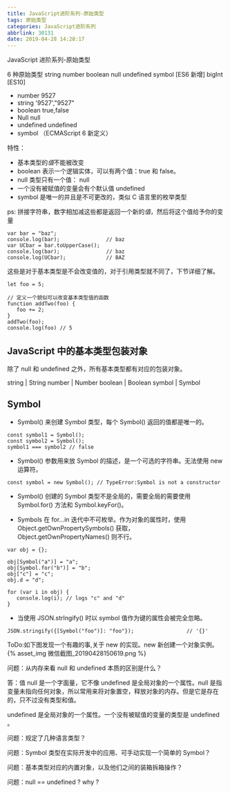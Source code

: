 ```yaml
---
title: JavaScript进阶系列-原始类型
tags: 原始类型
categories: JavaScript进阶系列
abbrlink: 30131
date: 2019-04-28 14:28:17
---
```


JavaScript 进阶系列-原始类型

<!-- more -->

6 种原始类型
string
number
boolean
null
undefined
symbol [ES6 新增]
bigInt [ES10]

- number 9527
- string '9527',"9527"
- boolean true,false
- Null null
- undefined undefined
- symbol （ECMAScript 6 新定义）

特性：

- 基本类型的*值*不能被改变
- boolean 表示一个逻辑实体，可以有两个值：true 和 false。
- null 类型只有一个值： null
- 一个没有被赋值的变量会有个默认值 undefined
- symbol 是唯一的并且是不可更改的，类似 C 语言里的枚举类型

ps: 拼接字符串，数字相加减这些都是返回一个新的*值*，然后将这个值给予你的变量

```
var bar = "baz";
console.log(bar);               // baz
var UCbar = bar.toUpperCase();
console.log(bar);               // baz
console.log(UCbar);             // BAZ
```

这些是对于基本类型是不会改变值的，对于引用类型就不同了，下节详细了解。

```
let foo = 5;

// 定义一个貌似可以改变基本类型值的函数
function addTwo(foo) {
   foo += 2;
}
addTwo(foo);
console.log(foo) // 5
```

## JavaScript 中的基本类型包装对象

除了 null 和 undefined 之外，所有基本类型都有对应的包装对象。

string | String
number | Number
boolean | Boolean
symbol | Symbol

## Symbol

- Symbol() 来创建 Symbol 类型，每个 Symbol() 返回的值都是唯一的。

```
const symbol1 = Symbol();
const symbol2 = Symbol();
symbol1 === symbol2 // false
```

- Symbol() 参数用来放 Symbol 的描述，是一个可选的字符串。无法使用 new 运算符。

```
const symbol = new Symbol(); // TypeError:Symbol is not a constructor

```

- Symbol() 创建的 Symbol 类型不是全局的，需要全局的需要使用 Symbol.for() 方法和 Symbol.keyFor()。

- Symbols 在 for...in 迭代中不可枚举。作为对象的属性时，使用 Object.getOwnPropertySymbols() 获取，Object.getOwnPropertyNames() 则不行。

```
var obj = {};

obj[Symbol("a")] = "a";
obj[Symbol.for("b")] = "b";
obj["c"] = "c";
obj.d = "d";

for (var i in obj) {
   console.log(i); // logs "c" and "d"
}
```

- 当使用 JSON.strIngify() 时以 symbol 值作为键的属性会被完全忽略。

```
JSON.stringify({[Symbol("foo")]: "foo"});                 // '{}'
```

ToDo:如下图发现一个有趣的事,关于 new 的实现。new 新创建一个对象实例。
{% asset_img 微信截图_20190428150619.png %}

问题：从内存来看 null 和 undefined 本质的区别是什么？

答：值 null 是一个字面量，它不像 undefined 是全局对象的一个属性。null 是指变量未指向任何对象，所以常用来将对象置空，释放对象的内存。但是它是存在的，只不过没有类型和值。

undefined 是全局对象的一个属性。一个没有被赋值的变量的类型是 undefined 。

问题：规定了几种语言类型？

问题：Symbol 类型在实际开发中的应用、可手动实现一个简单的 Symbol？

问题：基本类型对应的内置对象，以及他们之间的装箱拆箱操作？

问题：null == undefined ? why ?
